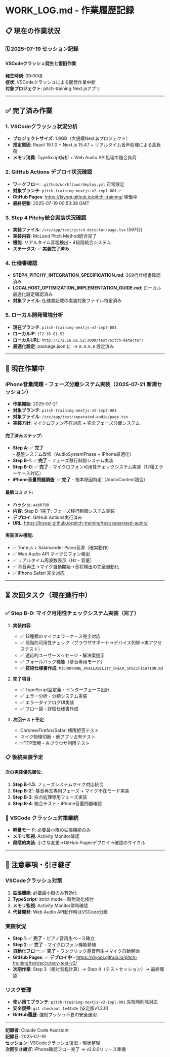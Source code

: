 # WORK_LOG.md - 作業履歴記録

## 📋 現在の作業状況

### 🗓️ 2025-07-19 セッション記録

#### **VSCodeクラッシュ発生と復旧作業**

**発生時刻**: 09:00頃  
**症状**: VSCodeクラッシュによる開発作業中断  
**対象プロジェクト**: pitch-training Next.jsアプリ

---

## ✅ 完了済み作業

### 1. **VSCodeクラッシュ状況分析**
- **プロジェクトサイズ**: 1.9GB（大規模Next.jsプロジェクト）
- **推定原因**: React 19.1.0 + Next.js 15.4.1 + リアルタイム音声処理による高負荷
- **メモリ消費**: TypeScript解析 + Web Audio API処理の複合負荷

### 2. **GitHub Actions デプロイ状況確認**
- **ワークフロー**: `.github/workflows/deploy.yml` 正常設定
- **対象ブランチ**: `pitch-training-nextjs-v2-impl-001` ✅
- **GitHub Pages**: https://kiyopi.github.io/pitch-training/ 稼働中
- **最終更新**: 2025-07-19 00:53:38 GMT

### 3. **Step 4 Pitchy統合実装状況確認**
- **実装ファイル**: `/src/app/test/pitch-detector/page.tsx` (597行)
- **実装内容**: McLeod Pitch Method統合完了
- **機能**: リアルタイム音程検出・4段階統合システム
- **ステータス**: ✅ **実装完了済み**

### 4. **仕様書確認**
- **STEP4_PITCHY_INTEGRATION_SPECIFICATION.md**: 309行仕様書確認済み
- **LOCALHOST_OPTIMIZATION_IMPLEMENTATION_GUIDE.md**: ローカル最適化設定確認済み
- **対象ファイル**: 仕様書記載の実装対象ファイル特定済み

### 5. **ローカル開発環境分析**
- **現在ブランチ**: `pitch-training-nextjs-v2-impl-001`
- **ローカルIP**: `172.16.81.52`
- **ローカルURL**: `http://172.16.81.52:3000/test/pitch-detector/`
- **最適化設定**: package.json に `-H 0.0.0.0` 設定済み

---

## 🔄 現在作業中

### iPhone音量問題・フェーズ分離システム実装（2025-07-21 新規セッション）
- **作業開始**: 2025-07-21
- **対象ブランチ**: `pitch-training-nextjs-v2-impl-001`
- **対象ファイル**: `/src/app/test/separated-audio/page.tsx`
- **実装方針**: マイクロフォン不在対応 + 完全フェーズ分離システム

#### **完了済みステップ:**
- **Step A**: ✅ **完了** - 基盤システム改修（AudioSystemPhase + iPhone最適化）
- **Step B-1**: ✅ **完了** - フェーズ移行制御システム実装
- **Step B-0**: ✅ **完了** - マイクロフォン可用性チェックシステム実装（12種エラーケース対応）
- **iPhone音量問題調査**: ✅ **完了** - 根本原因特定（AudioContext競合）

#### **最新コミット:**
- **ハッシュ**: `aabb798`
- **内容**: Step B-1完了: フェーズ移行制御システム実装
- **デプロイ**: GitHub Actions実行済み
- **URL**: https://kiyopi.github.io/pitch-training/test/separated-audio/

#### **実装済み機能:**
- ✅ Tone.js + Salamander Piano音源（確実動作）
- ✅ Web Audio API マイクロフォン検出
- ✅ リアルタイム周波数表示（Hz・音量）
- ✅ 基音再生→マイク自動開始→音程検出の完全自動化
- ✅ iPhone Safari 完全対応

---

## ⏳ 次回タスク（現在進行中）

### ✅ **Step B-0: マイク可用性チェックシステム実装（完了）**
1. **実装内容**: 
   - ✅ 12種類のマイクエラーケース完全対応
   - ✅ 段階的可用性チェック（ブラウザサポート→デバイス列挙→実アクセステスト）
   - ✅ 適応的ユーザーメッセージ・解決案提示
   - ✅ フォールバック機能（基音専用モード）
   - ✅ **技術仕様書作成**: `MICROPHONE_AVAILABILITY_CHECK_SPECIFICATION.md`

2. **完了項目**:
   - ✅ TypeScript型定義・インターフェース設計
   - ✅ エラー分析・分類システム実装
   - ✅ エラーダイアログUI実装
   - ✅ フロー図・詳細仕様書作成

3. **次回テスト予定**:
   - Chrome/Firefox/Safari 権限拒否テスト
   - マイク物理切断・他アプリ占有テスト
   - HTTP環境・古ブラウザ制限テスト

### 📋 **後続実装予定**
#### **次の実装優先順位:**
1. **Step B-1.5**: フェーズシステムマイク対応統合
2. **Step B-2'**: 基音再生専用フェーズ + マイク不在モード実装  
3. **Step B-3**: 採点処理専用フェーズ実装
4. **Step B-4**: 統合テスト・iPhone音量問題確認

### 🔧 **VSCode クラッシュ対策継続**
- **軽量モード**: 必要最小限の拡張機能のみ
- **メモリ監視**: Activity Monitor確認
- **段階的実装**: 小さな変更→GitHub Pagesデプロイ→確認のサイクル

---

## 🚨 注意事項・引き継ぎ

### **VSCodeクラッシュ対策**
1. **拡張機能**: 必要最小限のみ有効化
2. **TypeScript**: strict mode一時無効化検討
3. **メモリ監視**: Activity Monitor常時確認
4. **代替開発**: Web Audio API動作時はVSCode分離

### **実装状況**
- **Step 1**: ✅ **完了** - ピアノ音再生ベース確立
- **Step 2**: ✅ **完了** - マイクロフォン機能移植
- **自動化フロー**: ✅ **完了** - ワンクリック基音再生→マイク自動開始
- **GitHub Pages**: ✅ **デプロイ中** - https://kiyopi.github.io/pitch-training/test/accuracy-test-v2/
- **次期作業**: Step 3（相対音程計算）→ Step 4（テストセッション）→ 最終確認

### **リスク管理**
- **使い捨てブランチ**: `pitch-training-nextjs-v2-impl-001` 失敗時削除対応
- **安全復帰**: `git checkout 1e44e2e` (安定版v1.2.0)
- **GitHub履歴**: 強制プッシュ不要の安全運用

---

**記録者**: Claude Code Assistant  
**記録日**: 2025-07-19  
**セッション**: VSCodeクラッシュ復旧・現状整理  
**次回引き継ぎ**: iPhone確認フロー完了 → v2.0.0リリース準備